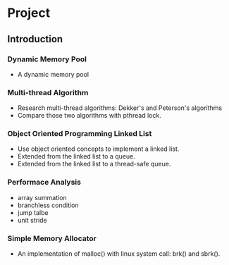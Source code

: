 # Project

## Introduction


### Dynamic Memory Pool
 - A dynamic memory pool

### Multi-thread Algorithm
 - Research multi-thread algorithms: Dekker's and Peterson's algorithms
 - Compare those two algorithms with pthread lock.

### Object Oriented Programming Linked List
 - Use object oriented concepts to implement a linked list.
 - Extended from the linked list to a queue.
 - Extended from the linked list to a thread-safe queue.

### Performace Analysis
 - array summation
 - branchless condition
 - jump talbe
 - unit stride

### Simple Memory Allocator
 - An implementation of malloc() with linux system call: brk() and sbrk().

